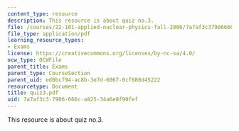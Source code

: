 ```yaml
---
content_type: resource
description: This resource is about quiz no.3.
file: /courses/22-101-applied-nuclear-physics-fall-2006/7a7af3c37906666ca82534a6e8f90fef_quiz3.pdf
file_type: application/pdf
learning_resource_types:
- Exams
license: https://creativecommons.org/licenses/by-nc-sa/4.0/
ocw_type: OCWFile
parent_title: Exams
parent_type: CourseSection
parent_uid: ed0bcf94-ac8b-3e7d-6067-0cf680d45222
resourcetype: Document
title: quiz3.pdf
uid: 7a7af3c3-7906-666c-a825-34a6e8f90fef
---
```

This resource is about quiz no.3.